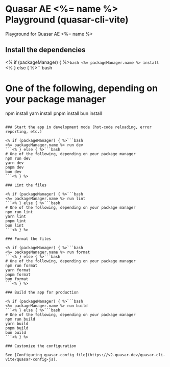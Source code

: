 # Quasar AE <%= name %> Playground (quasar-cli-vite)

Playground for Quasar AE <%= name %>

## Install the dependencies

<% if (packageManager) { %>```bash
<%= packageManager.name %> install
```<% } else { %>```bash
# One of the following, depending on your package manager
npm install
yarn install
pnpm install
bun install
```<% } %>

### Start the app in development mode (hot-code reloading, error reporting, etc.)

<% if (packageManager) { %>```bash
<%= packageManager.name %> run dev
```<% } else { %>```bash
# One of the following, depending on your package manager
npm run dev
yarn dev
pnpm dev
bun dev
```<% } %>

### Lint the files

<% if (packageManager) { %>```bash
<%= packageManager.name %> run lint
```<% } else { %>```bash
# One of the following, depending on your package manager
npm run lint
yarn lint
pnpm lint
bun lint
```<% } %>

### Format the files

<% if (packageManager) { %>```bash
<%= packageManager.name %> run format
```<% } else { %>```bash
# One of the following, depending on your package manager
npm run format
yarn format
pnpm format
bun format
```<% } %>

### Build the app for production

<% if (packageManager) { %>```bash
<%= packageManager.name %> run build
```<% } else { %>```bash
# One of the following, depending on your package manager
npm run build
yarn build
pnpm build
bun build
```<% } %>

### Customize the configuration

See [Configuring quasar.config file](https://v2.quasar.dev/quasar-cli-vite/quasar-config-js).
